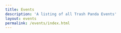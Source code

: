 ```yaml
---
title: Events
description: 'A listing of all Trash Panda Events'
layout: events
permalink: /events/index.html
---
```

